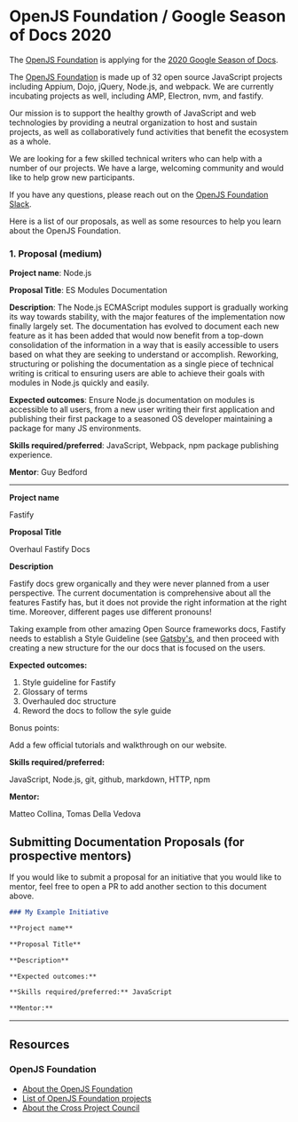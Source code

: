 # OpenJS Foundation / Google Season of Docs 2020

The [OpenJS Foundation](https://openjsf.org) is applying for the [2020 Google Season of Docs](https://developers.google.com/season-of-docs).

The [OpenJS Foundation](https://openjsf.org) is made up of 32 open source JavaScript projects including Appium, Dojo, jQuery, Node.js, and webpack. We are currently incubating projects as well, including AMP, Electron, nvm, and fastify.

Our mission is to support the healthy growth of JavaScript and web technologies by providing a neutral organization to host and sustain projects, as well as collaboratively fund activities that benefit the ecosystem as a whole.

We are looking for a few skilled technical writers who can help with a number of our projects.  We have a large, welcoming community and would like to help grow new participants.

If you have any questions, please reach out on the [OpenJS Foundation Slack](https://slack.openjsf.org).

Here is a list of our proposals, as well as some resources to help you learn about the OpenJS Foundation.

### 1. Proposal (medium)

**Project name**: Node.js

**Proposal Title**: ES Modules Documentation

**Description**: The Node.js ECMAScript modules support is gradually working its way towards stability, with the major features of the implementation now finally largely set. The documentation has evolved to document each new feature as it has been added that would now benefit from a top-down consolidation of the information in a way that is easily accessible to users based on what they are seeking to understand or accomplish. Reworking, structuring or polishing the documentation as a single piece of technical writing is critical to ensuring users are able to achieve their goals with modules in Node.js quickly and easily.

**Expected outcomes**: Ensure Node.js documentation on modules is accessible to all users, from a new user writing their first application and publishing their first package to a seasoned OS developer maintaining a package for many JS environments.

**Skills required/preferred**: JavaScript, Webpack, npm package publishing experience.

**Mentor**: Guy Bedford

---


**Project name**

Fastify

**Proposal Title**

Overhaul Fastify Docs

**Description**

Fastify docs grew organically and they were never planned from a user
perspective.
The current documentation is comprehensive about all the features
Fastify has,
but it does not provide the right information at the right time.
Moreover, different pages use different pronouns!

Taking example from other amazing Open Source frameworks docs,
Fastify needs to establish a Style Guideline (see
[Gatsby's](https://www.gatsbyjs.org/contributing/gatsby-style-guide/),
and then proceed with creating a new structure for the our docs that is
focused on the users.

**Expected outcomes:**

1. Style guideline for Fastify
2. Glossary of terms
3. Overhauled doc structure
4. Reword the docs to follow the syle guide

Bonus points:

Add a few official tutorials and walkthrough on our website.


**Skills required/preferred:**

JavaScript, Node.js, git, github, markdown, HTTP, npm

**Mentor:**

Matteo Collina, Tomas Della Vedova


## Submitting Documentation Proposals (for prospective mentors)

If you would like to submit a proposal for an initiative that you would like to mentor, feel free to open a PR to add another section to this document above.

```md
### My Example Initiative

**Project name**

**Proposal Title**

**Description**

**Expected outcomes:** 

**Skills required/preferred:** JavaScript

**Mentor:** 

```

---

## Resources

### OpenJS Foundation 

- [About the OpenJS Foundation](https://openjsf.org)
- [List of OpenJS Foundation projects](https://openjsf.org/projects/)
- [About the Cross Project Council](https://github.com/openjs-foundation/cross-project-council)

